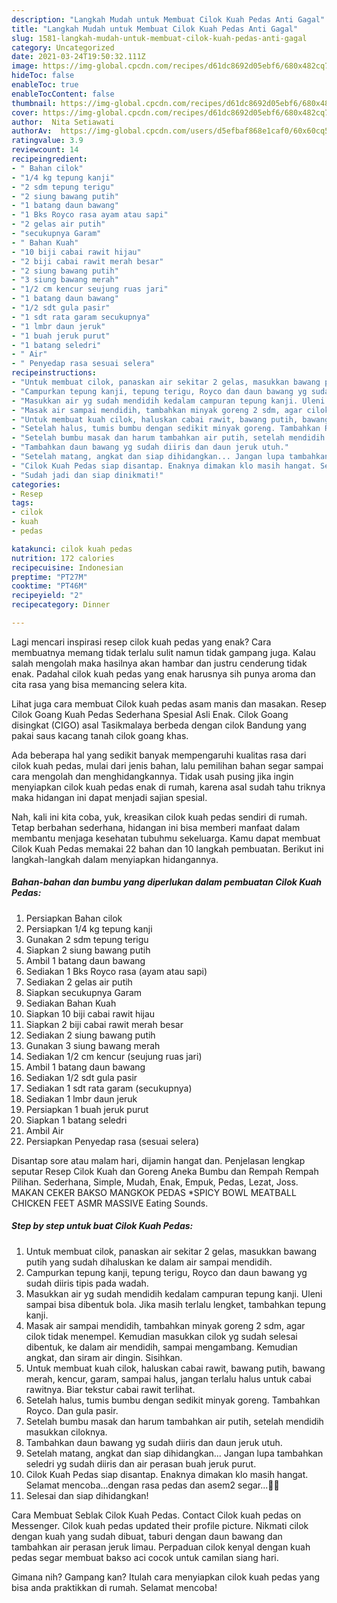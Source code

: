 ```yaml
---
description: "Langkah Mudah untuk Membuat Cilok Kuah Pedas Anti Gagal"
title: "Langkah Mudah untuk Membuat Cilok Kuah Pedas Anti Gagal"
slug: 1581-langkah-mudah-untuk-membuat-cilok-kuah-pedas-anti-gagal
category: Uncategorized
date: 2021-03-24T19:50:32.111Z
image: https://img-global.cpcdn.com/recipes/d61dc8692d05ebf6/680x482cq70/cilok-kuah-pedas-foto-resep-utama.jpg
hideToc: false
enableToc: true
enableTocContent: false
thumbnail: https://img-global.cpcdn.com/recipes/d61dc8692d05ebf6/680x482cq70/cilok-kuah-pedas-foto-resep-utama.jpg
cover: https://img-global.cpcdn.com/recipes/d61dc8692d05ebf6/680x482cq70/cilok-kuah-pedas-foto-resep-utama.jpg
author:  Nita Setiawati
authorAv:  https://img-global.cpcdn.com/users/d5efbaf868e1caf0/60x60cq50/avatar.jpg
ratingvalue: 3.9
reviewcount: 14
recipeingredient:
- " Bahan cilok"
- "1/4 kg tepung kanji"
- "2 sdm tepung terigu"
- "2 siung bawang putih"
- "1 batang daun bawang"
- "1 Bks Royco rasa ayam atau sapi"
- "2 gelas air putih"
- "secukupnya Garam"
- " Bahan Kuah"
- "10 biji cabai rawit hijau"
- "2 biji cabai rawit merah besar"
- "2 siung bawang putih"
- "3 siung bawang merah"
- "1/2 cm kencur seujung ruas jari"
- "1 batang daun bawang"
- "1/2 sdt gula pasir"
- "1 sdt rata garam secukupnya"
- "1 lmbr daun jeruk"
- "1 buah jeruk purut"
- "1 batang seledri"
- " Air"
- " Penyedap rasa sesuai selera"
recipeinstructions:
- "Untuk membuat cilok, panaskan air sekitar 2 gelas, masukkan bawang putih yang sudah dihaluskan ke dalam air sampai mendidih."
- "Campurkan tepung kanji, tepung terigu, Royco dan daun bawang yg sudah diiris tipis pada wadah."
- "Masukkan air yg sudah mendidih kedalam campuran tepung kanji. Uleni sampai bisa dibentuk bola. Jika masih terlalu lengket, tambahkan tepung kanji."
- "Masak air sampai mendidih, tambahkan minyak goreng 2 sdm, agar cilok tidak menempel. Kemudian masukkan cilok yg sudah selesai dibentuk, ke dalam air mendidih, sampai mengambang. Kemudian angkat, dan siram air dingin. Sisihkan."
- "Untuk membuat kuah cilok, haluskan cabai rawit, bawang putih, bawang merah, kencur, garam, sampai halus, jangan terlalu halus untuk cabai rawitnya. Biar tekstur cabai rawit terlihat."
- "Setelah halus, tumis bumbu dengan sedikit minyak goreng. Tambahkan Royco. Dan gula pasir."
- "Setelah bumbu masak dan harum tambahkan air putih, setelah mendidih masukkan ciloknya."
- "Tambahkan daun bawang yg sudah diiris dan daun jeruk utuh."
- "Setelah matang, angkat dan siap dihidangkan... Jangan lupa tambahkan seledri yg sudah diiris dan air perasan buah jeruk purut."
- "Cilok Kuah Pedas siap disantap. Enaknya dimakan klo masih hangat. Selamat mencoba...dengan rasa pedas dan asem2 segar...🥰😋"
- "Sudah jadi dan siap dinikmati!"
categories:
- Resep
tags:
- cilok
- kuah
- pedas

katakunci: cilok kuah pedas 
nutrition: 172 calories
recipecuisine: Indonesian
preptime: "PT27M"
cooktime: "PT46M"
recipeyield: "2"
recipecategory: Dinner

---
```



Lagi mencari inspirasi resep cilok kuah pedas yang enak? Cara membuatnya memang tidak terlalu sulit namun tidak gampang juga. Kalau salah mengolah maka hasilnya akan hambar dan justru cenderung tidak enak. Padahal cilok kuah pedas yang enak harusnya sih punya aroma dan cita rasa yang bisa memancing selera kita.


Lihat juga cara membuat Cilok kuah pedas asam manis dan masakan. Resep Cilok Goang Kuah Pedas Sederhana Spesial Asli Enak. Cilok Goang disingkat (CIGO) asal Tasikmalaya berbeda dengan cilok Bandung yang pakai saus kacang tanah cilok goang khas.

Ada beberapa hal yang sedikit banyak mempengaruhi kualitas rasa dari cilok kuah pedas, mulai dari jenis bahan, lalu pemilihan bahan segar sampai cara mengolah dan menghidangkannya. Tidak usah pusing jika ingin menyiapkan cilok kuah pedas enak di rumah, karena asal sudah tahu triknya maka hidangan ini dapat menjadi sajian spesial.


Nah, kali ini kita coba, yuk, kreasikan cilok kuah pedas sendiri di rumah. Tetap berbahan sederhana, hidangan ini bisa memberi manfaat dalam membantu menjaga kesehatan tubuhmu sekeluarga. Kamu dapat membuat Cilok Kuah Pedas memakai 22 bahan dan 10 langkah pembuatan. Berikut ini langkah-langkah dalam menyiapkan hidangannya.

<!--inarticleads1-->

##### Bahan-bahan dan bumbu yang diperlukan dalam pembuatan Cilok Kuah Pedas:

1. Persiapkan  Bahan cilok
1. Persiapkan 1/4 kg tepung kanji
1. Gunakan 2 sdm tepung terigu
1. Siapkan 2 siung bawang putih
1. Ambil 1 batang daun bawang
1. Sediakan 1 Bks Royco rasa (ayam atau sapi)
1. Sediakan 2 gelas air putih
1. Siapkan secukupnya Garam
1. Sediakan  Bahan Kuah
1. Siapkan 10 biji cabai rawit hijau
1. Siapkan 2 biji cabai rawit merah besar
1. Sediakan 2 siung bawang putih
1. Gunakan 3 siung bawang merah
1. Sediakan 1/2 cm kencur (seujung ruas jari)
1. Ambil 1 batang daun bawang
1. Sediakan 1/2 sdt gula pasir
1. Sediakan 1 sdt rata garam (secukupnya)
1. Sediakan 1 lmbr daun jeruk
1. Persiapkan 1 buah jeruk purut
1. Siapkan 1 batang seledri
1. Ambil  Air
1. Persiapkan  Penyedap rasa (sesuai selera)


Disantap sore atau malam hari, dijamin hangat dan. Penjelasan lengkap seputar Resep Cilok Kuah dan Goreng Aneka Bumbu dan Rempah Rempah Pilihan. Sederhana, Simple, Mudah, Enak, Empuk, Pedas, Lezat, Joss. MAKAN CEKER BAKSO MANGKOK PEDAS *SPICY BOWL MEATBALL CHICKEN FEET ASMR MASSIVE Eating Sounds. 

<!--inarticleads2-->

##### Step by step untuk buat Cilok Kuah Pedas:

1. Untuk membuat cilok, panaskan air sekitar 2 gelas, masukkan bawang putih yang sudah dihaluskan ke dalam air sampai mendidih.
1. Campurkan tepung kanji, tepung terigu, Royco dan daun bawang yg sudah diiris tipis pada wadah.
1. Masukkan air yg sudah mendidih kedalam campuran tepung kanji. Uleni sampai bisa dibentuk bola. Jika masih terlalu lengket, tambahkan tepung kanji.
1. Masak air sampai mendidih, tambahkan minyak goreng 2 sdm, agar cilok tidak menempel. Kemudian masukkan cilok yg sudah selesai dibentuk, ke dalam air mendidih, sampai mengambang. Kemudian angkat, dan siram air dingin. Sisihkan.
1. Untuk membuat kuah cilok, haluskan cabai rawit, bawang putih, bawang merah, kencur, garam, sampai halus, jangan terlalu halus untuk cabai rawitnya. Biar tekstur cabai rawit terlihat.
1. Setelah halus, tumis bumbu dengan sedikit minyak goreng. Tambahkan Royco. Dan gula pasir.
1. Setelah bumbu masak dan harum tambahkan air putih, setelah mendidih masukkan ciloknya.
1. Tambahkan daun bawang yg sudah diiris dan daun jeruk utuh.
1. Setelah matang, angkat dan siap dihidangkan... Jangan lupa tambahkan seledri yg sudah diiris dan air perasan buah jeruk purut.
1. Cilok Kuah Pedas siap disantap. Enaknya dimakan klo masih hangat. Selamat mencoba...dengan rasa pedas dan asem2 segar...🥰😋
1. Selesai dan siap dihidangkan!

Cara Membuat Seblak Cilok Kuah Pedas. Contact Cilok kuah pedas on Messenger. Cilok kuah pedas updated their profile picture. Nikmati cilok dengan kuah yang sudah dibuat, taburi dengan daun bawang dan tambahkan air perasan jeruk limau. Perpaduan cilok kenyal dengan kuah pedas segar membuat bakso aci cocok untuk camilan siang hari. 

Gimana nih? Gampang kan? Itulah cara menyiapkan cilok kuah pedas yang bisa anda praktikkan di rumah. Selamat mencoba!
